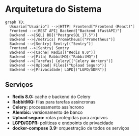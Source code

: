 # Arquitetura do Sistema

```mermaid
graph TD;
  Usuario["Usuário"] -->|HTTP| Frontend["Frontend (React)"]
  Frontend -->|REST API| Backend["Backend (FastAPI)"]
  Backend -->|SQL| DB[("PostgreSQL 17.5")]
  Backend -->|/metrics| Prometheus[("Prometheus")]
  Backend -->|Sentry| Sentry[("Sentry")]
  Frontend -->|Sentry| Sentry
  Backend -->|Cache| Redis[("Redis 8.0")]
  Backend -->|Fila| RabbitMQ[("RabbitMQ")]
  Backend -->|Tarefas| Celery[("Celery Workers")]
  Backend -->|Upload| Files[("Upload Seguro")]
  Backend -->|Privacidade| LGPD[("LGPD/GDPR")]
```

## Serviços
- **Redis 8.0:** cache e backend do Celery
- **RabbitMQ:** filas para tarefas assíncronas
- **Celery:** processamento assíncrono
- **Alembic:** versionamento de banco
- **Upload seguro:** rotas protegidas para arquivos
- **LGPD/GDPR:** políticas e endpoints de privacidade
- **docker-compose 3.9:** orquestração de todos os serviços 